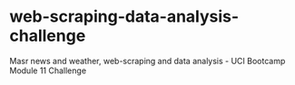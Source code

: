 # web-scraping-data-analysis-challenge
Masr news and weather, web-scraping and data analysis - UCI Bootcamp Module 11 Challenge
